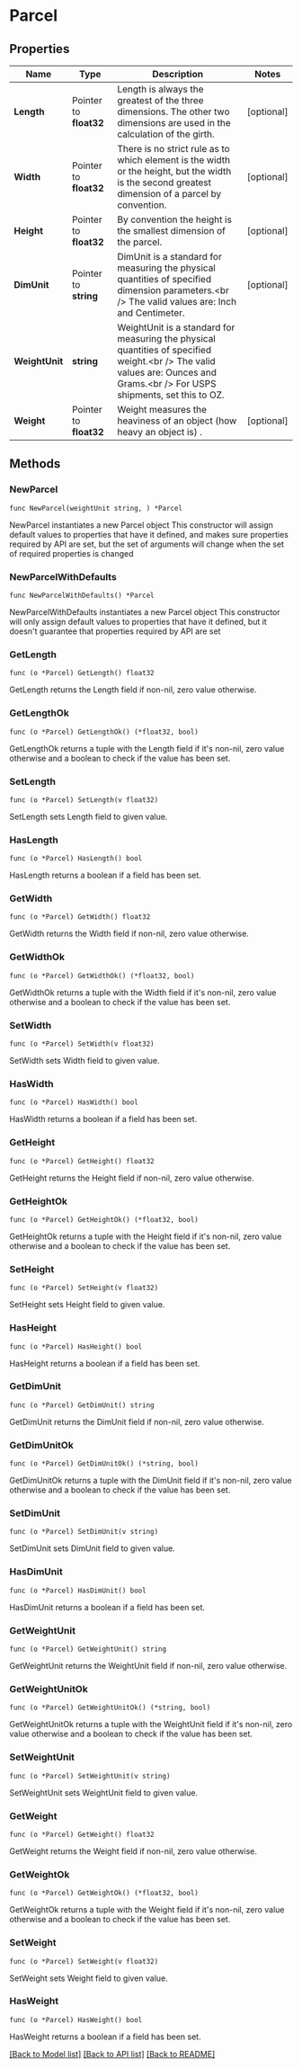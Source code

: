 # Parcel

## Properties

Name | Type | Description | Notes
------------ | ------------- | ------------- | -------------
**Length** | Pointer to **float32** | Length is always the greatest of the three dimensions. The other two dimensions are used in the calculation of the girth. | [optional] 
**Width** | Pointer to **float32** | There is no strict rule as to which element is the width or the height, but the width is the second greatest dimension of a parcel by convention. | [optional] 
**Height** | Pointer to **float32** | By convention the height is the smallest dimension of the parcel. | [optional] 
**DimUnit** | Pointer to **string** | DimUnit is a standard for measuring the physical quantities of specified dimension parameters.&lt;br /&gt; The valid values are: Inch and Centimeter. | [optional] 
**WeightUnit** | **string** | WeightUnit is a standard for measuring the physical quantities of specified weight.&lt;br /&gt; The valid values are: Ounces and Grams.&lt;br /&gt; For USPS shipments, set this to OZ. | 
**Weight** | Pointer to **float32** | Weight measures the heaviness of an object (how heavy an object is) . | [optional] 

## Methods

### NewParcel

`func NewParcel(weightUnit string, ) *Parcel`

NewParcel instantiates a new Parcel object
This constructor will assign default values to properties that have it defined,
and makes sure properties required by API are set, but the set of arguments
will change when the set of required properties is changed

### NewParcelWithDefaults

`func NewParcelWithDefaults() *Parcel`

NewParcelWithDefaults instantiates a new Parcel object
This constructor will only assign default values to properties that have it defined,
but it doesn't guarantee that properties required by API are set

### GetLength

`func (o *Parcel) GetLength() float32`

GetLength returns the Length field if non-nil, zero value otherwise.

### GetLengthOk

`func (o *Parcel) GetLengthOk() (*float32, bool)`

GetLengthOk returns a tuple with the Length field if it's non-nil, zero value otherwise
and a boolean to check if the value has been set.

### SetLength

`func (o *Parcel) SetLength(v float32)`

SetLength sets Length field to given value.

### HasLength

`func (o *Parcel) HasLength() bool`

HasLength returns a boolean if a field has been set.

### GetWidth

`func (o *Parcel) GetWidth() float32`

GetWidth returns the Width field if non-nil, zero value otherwise.

### GetWidthOk

`func (o *Parcel) GetWidthOk() (*float32, bool)`

GetWidthOk returns a tuple with the Width field if it's non-nil, zero value otherwise
and a boolean to check if the value has been set.

### SetWidth

`func (o *Parcel) SetWidth(v float32)`

SetWidth sets Width field to given value.

### HasWidth

`func (o *Parcel) HasWidth() bool`

HasWidth returns a boolean if a field has been set.

### GetHeight

`func (o *Parcel) GetHeight() float32`

GetHeight returns the Height field if non-nil, zero value otherwise.

### GetHeightOk

`func (o *Parcel) GetHeightOk() (*float32, bool)`

GetHeightOk returns a tuple with the Height field if it's non-nil, zero value otherwise
and a boolean to check if the value has been set.

### SetHeight

`func (o *Parcel) SetHeight(v float32)`

SetHeight sets Height field to given value.

### HasHeight

`func (o *Parcel) HasHeight() bool`

HasHeight returns a boolean if a field has been set.

### GetDimUnit

`func (o *Parcel) GetDimUnit() string`

GetDimUnit returns the DimUnit field if non-nil, zero value otherwise.

### GetDimUnitOk

`func (o *Parcel) GetDimUnitOk() (*string, bool)`

GetDimUnitOk returns a tuple with the DimUnit field if it's non-nil, zero value otherwise
and a boolean to check if the value has been set.

### SetDimUnit

`func (o *Parcel) SetDimUnit(v string)`

SetDimUnit sets DimUnit field to given value.

### HasDimUnit

`func (o *Parcel) HasDimUnit() bool`

HasDimUnit returns a boolean if a field has been set.

### GetWeightUnit

`func (o *Parcel) GetWeightUnit() string`

GetWeightUnit returns the WeightUnit field if non-nil, zero value otherwise.

### GetWeightUnitOk

`func (o *Parcel) GetWeightUnitOk() (*string, bool)`

GetWeightUnitOk returns a tuple with the WeightUnit field if it's non-nil, zero value otherwise
and a boolean to check if the value has been set.

### SetWeightUnit

`func (o *Parcel) SetWeightUnit(v string)`

SetWeightUnit sets WeightUnit field to given value.


### GetWeight

`func (o *Parcel) GetWeight() float32`

GetWeight returns the Weight field if non-nil, zero value otherwise.

### GetWeightOk

`func (o *Parcel) GetWeightOk() (*float32, bool)`

GetWeightOk returns a tuple with the Weight field if it's non-nil, zero value otherwise
and a boolean to check if the value has been set.

### SetWeight

`func (o *Parcel) SetWeight(v float32)`

SetWeight sets Weight field to given value.

### HasWeight

`func (o *Parcel) HasWeight() bool`

HasWeight returns a boolean if a field has been set.


[[Back to Model list]](../README.md#documentation-for-models) [[Back to API list]](../README.md#documentation-for-api-endpoints) [[Back to README]](../README.md)



